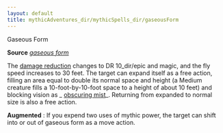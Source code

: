 ```yaml
---
layout: default
title: mythicAdventures_dir/mythicSpells_dir/gaseousForm
---
```

Gaseous Form

**Source** [_gaseous form_](../../spells_dir/gaseousForm#_gaseous-form)

The [damage reduction](../../monsters_dir/universalMonsterRules#_damage-reduction) changes to DR 10_dir/epic and magic, and the fly speed increases to 30 feet. The target can expand itself as a free action, filling an area equal to double its normal space and height (a Medium creature fills a 10-foot-by-10-foot space to a height of about 10 feet) and blocking vision as _ [obscuring mist](../../spells_dir/obscuringMist#_obscuring-mist)_. Returning from expanded to normal size is also a free action.

**Augmented** : If you expend two uses of mythic power, the target can shift into or out of gaseous form as a move action.

